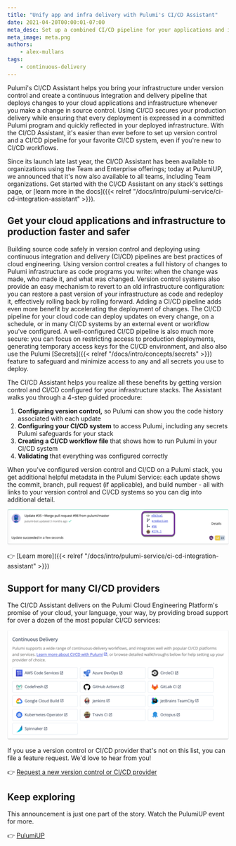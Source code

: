 ```yaml
---
title: "Unify app and infra delivery with Pulumi's CI/CD Assistant"
date: 2021-04-20T00:00:01-07:00
meta_desc: Set up a combined CI/CD pipeline for your applications and infrastructure using Pulumi
meta_image: meta.png
authors:
    - alex-mullans
tags:
    - continuous-delivery
---
```


Pulumi's CI/CD Assistant helps you bring your infrastructure under version control and create a continuous integration and delivery pipeline that deploys changes to your cloud applications and infrastructure whenever you make a change in source control. Using CI/CD secures your production delivery while ensuring that every deployment is expressed in a committed Pulumi program and quickly reflected in your deployed infrastructure.  With the CI/CD Assistant, it's easier than ever before to set up version control and a CI/CD pipeline for your favorite CI/CD system, even if you're new to CI/CD workflows.

Since its launch late last year, the CI/CD Assistant has been available to organizations using the Team and Enterprise offerings; today at PulumiUP, we announced that it's now also available to all teams, including Team organizations. Get started with the CI/CD Assistant on any stack's settings page, or [learn more in the docs]({{< relref "/docs/intro/pulumi-service/ci-cd-integration-assistant" >}}).

<!-- more -->

## Get your cloud applications and infrastructure to production faster and safer

Building source code safely in version control and deploying using continuous integration and delivery (CI/CD) pipelines are best practices of cloud engineering. Using version control creates a full history of changes to Pulumi infrastructure as code programs you write: when the change was made, who made it, and what was changed. Version control systems also provide an easy mechanism to revert to an old infrastructure configuration: you can restore a past version of your infrastructure as code and redeploy it, effectively rolling back by rolling forward. Adding a CI/CD pipeline adds even more benefit by accelerating the deployment of changes. The CI/CD pipeline for your cloud code can deploy updates on every change, on a schedule, or in many CI/CD systems by an external event or workflow you've configured. A well-configured CI/CD pipeline is also much more secure: you can focus on restricting access to production deployments, generating temporary access keys for the CI/CD environment, and also also use the Pulumi [Secrets]({{< relref "/docs/intro/concepts/secrets" >}}) feature to safeguard and minimize access to any and all secrets you use to deploy.

The CI/CD Assistant helps you realize all these benefits by getting version control and CI/CD configured for your infrastructure stacks. The Assistant walks you through a 4-step guided procedure:

1. **Configuring version control,** so Pulumi can show you the code history associated with each update
1. **Configuring your CI/CD system** to access Pulumi, including any secrets Pulumi safeguards for your stack
1. **Creating a CI/CD workflow file** that shows how to run Pulumi in your CI/CD system
1. **Validating** that everything was configured correctly

When you've configured version control and CI/CD on a Pulumi stack, you get additional helpful metadata in the Pulumi Service: each update shows the commit, branch, pull request (if applicable), and build number - all with links to your version control and CI/CD systems so you can dig into additional detail.

![stack update with version control and CI/CD metadata](ci-cd-console.png)

👉 [Learn more]({{< relref "/docs/intro/pulumi-service/ci-cd-integration-assistant" >}})

## Support for many CI/CD providers

The CI/CD Assistant delivers on the Pulumi Cloud Engineering Platform's promise of your cloud, your language, your way, by providing broad support for over a dozen of the most popular CI/CD services:

![CI/CD providers supported by Pulumi: AWS Code Services, Azure DevOps, CircleCI, CodeFresh, GitHub Actions, GitLab CI, Google Cloud Build, Jenkins, JetBrains TeamCity, Kubernetes Operator, Travis CI, Octopus, Spinnaker](ci-cd-assistant-logos.png)

If you use a version control or CI/CD provider that's not on this list, you can file a feature request. We'd love to hear from you!

👉 [Request a new version control or CI/CD provider](https://github.com/pulumi/ci-workflow-templates/issues/new?assignees=&labels=&template=ci-cd-request.md&title=%5BNEW+CI+REQUEST%5D)

## Keep exploring

This announcement is just one part of the story. Watch the PulumiUP event for more.

👉 [PulumiUP](https://www.pulumi.com/pulumi-up/)
